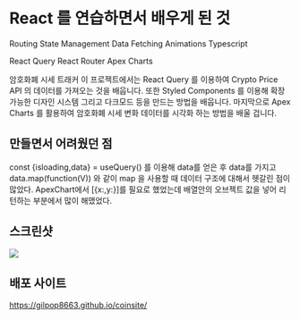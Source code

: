 # React 를 연습하면서 배우게 된 것

Routing
State Management
Data Fetching
Animations
Typescript


React Query
React Router
Apex Charts


암호화폐 시세 트래커
이 프로젝트에서는 React Query 를 이용하여 Crypto Price API 의 데이터를 가져오는 것을 배웁니다. 또한 Styled Components 를 이용해 확장 가능한 디자인 시스템 그리고 다크모드 등을 만드는 방법을 배웁니다. 마지막으로 Apex Charts 를 활용하여 암호화폐 시세 변화 데이터를 시각화 하는 방법을 배울 겁니다.

## 만들면서 어려웠던 점

const {isloading,data} = useQuery() 를 이용해 data를 얻은 후 data를 가지고 data.map(function(V)) 와 같이 map 을 사용할 때 데이터 구조에 대해서 헷갈린 점이 많았다. ApexChart에서 [{x:,y:}]를 필요로 했었는데 배열안의 오브젝트 값을 넣어 리턴하는 부분에서 많이 해맸었다.

## 스크린샷

<img src="https://user-images.githubusercontent.com/80146176/143953310-a73e5f60-fcc4-4398-a44e-5a8eec043007.png" width="auto" />

## 배포 사이트

https://gilpop8663.github.io/coinsite/
